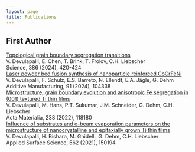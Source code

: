 ```yaml
---
layout: page
title: Publications
---
```


## First Author

<div class="publications">
    <div class="publication">
        <div class="title">
            <a href="https://doi.org/10.1126/science.adq4147" target="_blank">Topological grain boundary segregation transitions</a>
        </div>
        <div class="authors">V. Devulapalli, E. Chen, T. Brink, T. Frolov, C.H. Liebscher</div>
        <div class="journal">Science, 386 (2024), 420-424</div>
    </div>

<div class="publication">
        <div class="title">
            <a href="https://doi.org/10.1016/j.addma.2024.104338" target="_blank">Laser powder bed fusion synthesis of nanoparticle reinforced CoCrFeNi</a>
        </div>
        <div class="authors">V. Devulapalli, F. Schulz, E.S. Barreto, N. Ellendt, E.A. Jägle, G. Dehm</div>
        <div class="journal">Additive Manufacturing, 91 (2024), 104338</div>
    </div>

<div class="publication">
        <div class="title">
            <a href="https://doi.org/10.1016/j.actamat.2022.118180" target="_blank">Microstructure, grain boundary evolution and anisotropic Fe segregation in (001) textured Ti thin films</a>
        </div>
        <div class="authors">V. Devulapalli, M. Hans, P.T. Sukumar, J.M. Schneider, G. Dehm, C.H. Liebscher</div>
        <div class="journal">Acta Materialia, 238 (2022), 118180</div>
    </div>

<div class="publication">
        <div class="title">
            <a href="https://doi.org/10.1016/j.apsusc.2021.150194" target="_blank">Influence of substrates and e-beam evaporation parameters on the microstructure of nanocrystalline and epitaxially grown Ti thin films</a>
        </div>
        <div class="authors">V. Devulapalli, H. Bishara, M. Ghidelli, G. Dehm, C.H. Liebscher</div>
        <div class="journal">Applied Surface Science, 562 (2021), 150194</div>
    </div>
</div>
